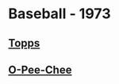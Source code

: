 # Baseball - 1973
## [Topps](/collection/Baseball/1973/Topps)
## [O-Pee-Chee](/collection/Baseball/1973/O-Pee-Chee)
